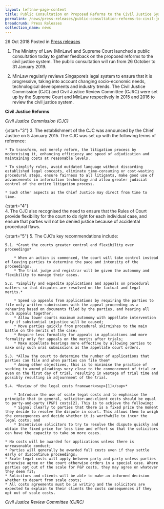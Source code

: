 ```yaml
---
layout: leftnav-page-content
title: Public Consultation on Proposed Reforms to the Civil Justice System
permalink: /news/press-releases/public-consultation-reforms-to-civil-justice-system
breadcrumb: Press Releases
collection_name: news
---
```


26 Oct 2018 Posted in [Press releases](/news/press-releases)

1. The Ministry of Law (MinLaw) and Supreme Court launched a public consultation today to gather feedback on the proposed reforms to the civil justice system. The public consultation will run from 26 October to 31 January 2019.

2. MinLaw regularly reviews Singapore’s legal system to ensure that it is progressive, taking into account changing socio-economic needs, technological developments and industry trends. The Civil Justice Commission (CJC) and Civil Justice Review Committee (CJRC) were set up by the Supreme Court and MinLaw respectively in 2015 and 2016 to review the civil justice system.

**Civil Justice Reforms**

*Civil Justice Commission (CJC)*

{:start="3"}
3. The establishment of the CJC was announced by the Chief Justice on 5 January 2015. The CJC was set up with the following terms of reference:

    * To transform, not merely reform, the litigation process by modernising it, enhancing efficiency and speed of adjudication and maintaining costs at reasonable levels.

    * To simplify rules, avoid outdated language without discarding established legal concepts, eliminate time-consuming or cost-wasting procedural steps, ensure fairness to all litigants, make good use of advancements in information technology and allow greater judicial control of the entire litigation process.

    * Such other aspects as the Chief Justice may direct from time to time.
    
{:start="4"}    
4. The CJC also recognised the need to ensure that the Rules of Court provide flexibility for the court to do right for each individual case, and ensure that parties will not be denied justice because of accidental procedural flaws.

{:start="5"}
5. The CJC’s key recommendations include:

    5.1. *Grant the courts greater control and flexibility over proceedings*
    
        * When an action is commenced, the court will take control instead of leaving parties to determine the pace and intensity of the proceedings;
        * The trial judge and registrar will be given the autonomy and flexibility to manage their cases.
        
    5.2. *Simplify and expedite applications and appeals on procedural matters so that disputes are resolved on the factual and legal merits.*

        * Speed up appeals from applications by requiring the parties to file only written submissions with the appeal proceeding as a rehearing based on documents filed by the parties, and hearing all such appeals together;
        * Allow lower courts maximum autonomy with appellate intervention only if substantial injustice will be caused;
        * Move parties quickly from procedural skirmishes to the main battle on the merits of the case;
        * Require less formality for appeals in applications and more formality only for appeals on the merits after trials;
        * Make appellate hearings more effective by allowing parties to make only such oral submissions as the appellate court orders.
        
    5.3. *Allow the court to determine the number of applications that parties can file and when parties can file them*
        * Among other objectives, this is to minimise the practice of seeking to amend pleadings very close to the commencement of trial or even on the first day of trial, resulting in wastage of trial time and possibly resulting in adjournment of the trial.
        
    5.4. *Review of the legal costs framework<sup>[1]</sup>*
    
        * Introduce the use of scale legal costs and to emphasise the principle that in general, solicitor-and-client costs should be equal to party-and-party (P&P) costs[2]. This is to achieve the following:
        * Signal clearly to parties that there is a fixed price the moment they decide to resolve the dispute in court. This allows them to weigh the consequences and decide whether it is worthwhile to incur the legal costs; and
        * Incentivise solicitors to try to resolve the dispute quickly and obtain the fixed price for less time and effort so that the solicitors can have the capacity to take on more cases.
        
    * No costs will be awarded for applications unless there is unreasonable conduct;
    * Parties will generally be awarded full costs even if they settle early or discontinue proceedings;
    * Scale legal costs will apply between party and party unless parties otherwise agree or the court otherwise orders in a special case. Where parties opt out of the scale for P&P costs, they may agree on whatever they deem fit;
    * Solicitors and clients will be able to make an informed decision whether to depart from scale costs;
    * All costs agreements must be in writing and the solicitors are expected to explain to their clients the costs consequences if they opt out of scale costs.
    
*Civil Justice Review Committee (CJRC)*    
    
    
    

    
    
    
    
    
    





